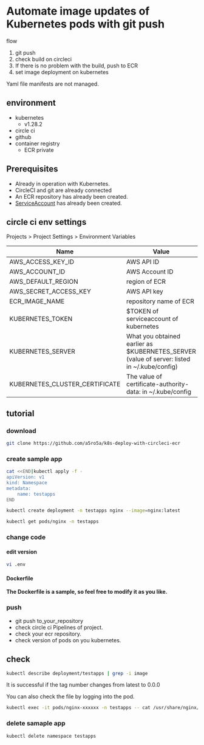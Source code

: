 # Automate image updates of Kubernetes pods with git push
flow
1. git push
2. check build on circleci
3. If there is no problem with the build, push to ECR
4. set image deployment on kubernetes

Yaml file manifests are not managed.

## environment
- kubernetes
    - v1.28.2
- circle ci
- github
- container registry
    - ECR private

## Prerequisites
- Already in operation with Kubernetes.
- CircleCI and git are already connected
- An ECR repository has already been created.
- [ServiceAccount](https://github.com/a5ro5a/k8s-create-svcaccount) has already been created.

## circle ci env settings
Projects > Project Settings > Environment Variables

| Name | Value |
| ---- | ----- |
| AWS_ACCESS_KEY_ID | AWS API ID|
| AWS_ACCOUNT_ID|AWS Account ID|
| AWS_DEFAULT_REGION |region of ECR|
| AWS_SECRET_ACCESS_KEY |AWS API key|
| ECR_IMAGE_NAME |repository name of ECR|
| KUBERNETES_TOKEN |$TOKEN of serviceaccount of kubernetes|
| KUBERNETES_SERVER | What you obtained earlier as $KUBERNETES_SERVER (value of server: listed in ~/.kube/config)|
| KUBERNETES_CLUSTER_CERTIFICATE |The value of certificate-authority-data: in ~/.kube/config|

## tutorial
### download
```bash
git clone https://github.com/a5ro5a/k8s-deploy-with-circleci-ecr
```

### create sample app
```bash
cat <<END|kubectl apply -f -
apiVersion: v1
kind: Namespace
metadata:
    name: testapps
END
```
```bash
kubectl create deployment -n testapps nginx --image=nginx:latest
```
```bash
kubectl get pods/nginx -n testapps
```

### change code
#### edit version
```bash
vi .env
```
#### Dockerfile
__The Dockerfile is a sample, so feel free to modify it as you like.__

### push
- git push to_your_repository
- check circle ci Pipelines of project.
- check your ecr repository.
- check version of pods on you kubernetes.

## check
```bash
kubectl describe deployment/testapps | grep -i image
```
It is successful if the tag number changes from latest to 0.0.0

You can also check the file by logging into the pod.
```bash
kubectl exec -it pods/nginx-xxxxxx -n testapps -- cat /usr/share/nginx/html/test.html
```

### delete samaple app
```bash
kubectl delete namespace testapps
```

